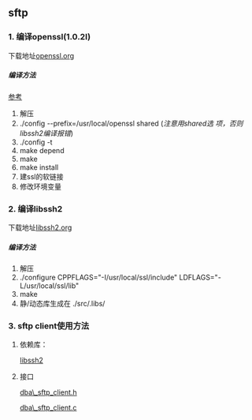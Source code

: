 ## sftp


### 1. 编译openssl(1.0.2l)
 下载地址[openssl.org](https://www.openssl.org/source/)

##### 编译方法

[参考](http://blog.csdn.net/gengxiaoming7/article/details/50957275)

 1. 解压
 2. ./config --prefix=/usr/local/openssl shared (*注意用shared选 项，否则libssh2编译报错*)
 3. ./config -t
 4. make depend
 5. make
 6. make install
 7. 建ssl的软链接
 8. 修改环境变量


### 2. 编译libssh2

 下载地址[libssh2.org](https://www.libssh2.org/)

##### 编译方法
 1. 解压
 2. ./configure CPPFLAGS="-I/usr/local/ssl/include" LDFLAGS="-L/usr/local/ssl/lib"
 3. make
 4. 静/动态库生成在 ./src/.libs/

### 3. sftp client使用方法

 1. 依赖库：
 
    [libssh2](./libssh2)

 2. 接口

    [dba\\_sftp_client.h](./dba_sftp_client.h)

    [dba\\_sftp_client.c](./dba_sftp_client.c)